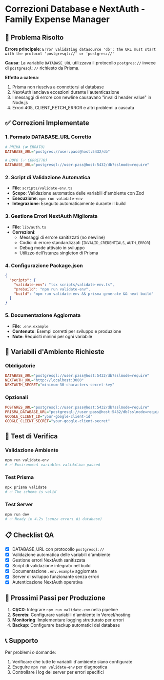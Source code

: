# Correzioni Database e NextAuth - Family Expense Manager

## 🚨 Problema Risolto

**Errore principale**: `Error validating datasource 'db': the URL must start with the protocol 'postgresql://' or 'postgres://'`

**Causa**: La variabile `DATABASE_URL` utilizzava il protocollo `postgres://` invece di `postgresql://` richiesto da Prisma.

**Effetto a catena**:
1. Prisma non riusciva a connettersi al database
2. NextAuth lanciava eccezioni durante l'autenticazione
3. I messaggi di errore con newline causavano "invalid header value" in Node.js
4. Errori 405, CLIENT_FETCH_ERROR e altri problemi a cascata

## ✅ Correzioni Implementate

### 1. Formato DATABASE_URL Corretto
```ini
# PRIMA (❌ ERRATO)
DATABASE_URL="postgres://user:pass@host:5432/db"

# DOPO (✅ CORRETTO)
DATABASE_URL="postgresql://user:pass@host:5432/db?sslmode=require"
```

### 2. Script di Validazione Automatica
- **File**: `scripts/validate-env.ts`
- **Scopo**: Validazione automatica delle variabili d'ambiente con Zod
- **Esecuzione**: `npm run validate-env`
- **Integrazione**: Eseguito automaticamente durante il build

### 3. Gestione Errori NextAuth Migliorata
- **File**: `lib/auth.ts`
- **Correzioni**:
  - Messaggi di errore sanitizzati (no newline)
  - Codici di errore standardizzati (`INVALID_CREDENTIALS`, `AUTH_ERROR`)
  - Debug mode attivato in sviluppo
  - Utilizzo dell'istanza singleton di Prisma

### 4. Configurazione Package.json
```json
{
  "scripts": {
    "validate-env": "tsx scripts/validate-env.ts",
    "prebuild": "npm run validate-env",
    "build": "npm run validate-env && prisma generate && next build"
  }
}
```

### 5. Documentazione Aggiornata
- **File**: `.env.example`
- **Contenuto**: Esempi corretti per sviluppo e produzione
- **Note**: Requisiti minimi per ogni variabile

## 🔧 Variabili d'Ambiente Richieste

### Obbligatorie
```ini
DATABASE_URL="postgresql://user:pass@host:5432/db?sslmode=require"
NEXTAUTH_URL="http://localhost:3000"
NEXTAUTH_SECRET="minimum-30-characters-secret-key"
```

### Opzionali
```ini
POSTGRES_URL="postgresql://user:pass@host:5432/db?sslmode=require"
PRISMA_DATABASE_URL="postgresql://user:pass@host:5432/db?sslmode=require"
GOOGLE_CLIENT_ID="your-google-client-id"
GOOGLE_CLIENT_SECRET="your-google-client-secret"
```

## 🧪 Test di Verifica

### Validazione Ambiente
```bash
npm run validate-env
# ✅ Environment variables validation passed
```

### Test Prisma
```bash
npx prisma validate
# ✅ The schema is valid
```

### Test Server
```bash
npm run dev
# ✅ Ready in 4.2s (senza errori di database)
```

## 📋 Checklist QA

- [x] DATABASE_URL con protocollo `postgresql://`
- [x] Validazione automatica delle variabili d'ambiente
- [x] Gestione errori NextAuth sanitizzata
- [x] Script di validazione integrato nel build
- [x] Documentazione `.env.example` aggiornata
- [x] Server di sviluppo funzionante senza errori
- [x] Autenticazione NextAuth operativa

## 🚀 Prossimi Passi per Produzione

1. **CI/CD**: Integrare `npm run validate-env` nella pipeline
2. **Secrets**: Configurare variabili d'ambiente in Vercel/hosting
3. **Monitoring**: Implementare logging strutturato per errori
4. **Backup**: Configurare backup automatici del database

## 📞 Supporto

Per problemi o domande:
1. Verificare che tutte le variabili d'ambiente siano configurate
2. Eseguire `npm run validate-env` per diagnostica
3. Controllare i log del server per errori specifici